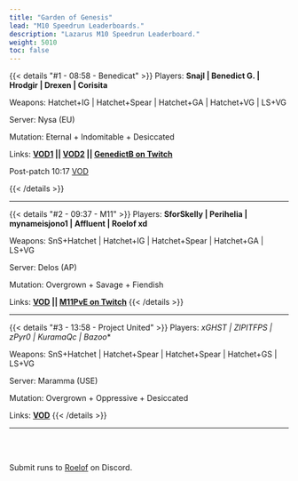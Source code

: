 ```yaml
---
title: "Garden of Genesis"
lead: "M10 Speedrun Leaderboards."
description: "Lazarus M10 Speedrun Leaderboard."
weight: 5010
toc: false
---
```


{{< details "#1 - 08:58 - Benedicat" >}}
Players: **Snajl | Benedict G. | Hrodgir | Drexen | Corisita**

Weapons: Hatchet+IG | Hatchet+Spear | Hatchet+GA | Hatchet+VG | LS+VG

Server: Nysa (EU)

Mutation: Eternal + Indomitable + Desiccated

Links: **<a href="https://www.youtube.com/watch?v=dDpG-hSfmJ0" target="_blank">VOD1</a> || <a href="https://www.youtube.com/watch?v=-eG2SRCqnGY" target="_blank">VOD2</a> || <a href="https://twitch.tv/genedictb" target="_blank">GenedictB on Twitch</a>**

Post-patch 10:17 <a href="https://www.youtube.com/watch?v=cfHLDJrEp-k" target="_blank">VOD</a>

{{< /details >}}

---

{{< details "#2 - 09:37 - M11" >}}
Players: **SforSkelly | Perihelia | mynameisjono1 | Affluent | Roelof xd**

Weapons: SnS+Hatchet | Hatchet+IG | Hatchet+Spear | Hatchet+GA | LS+VG

Server: Delos (AP)

Mutation: Overgrown + Savage + Fiendish

Links: **<a href="https://www.youtube.com/watch?v=hhtB26pGblc" target="_blank">VOD</a> || <a href="https://twitch.tv/M11PvE" target="_blank">M11PvE on Twitch</a>**
{{< /details >}}


---

{{< details "#3 - 13:58 - Project United" >}}
Players: **xGHST* | ZIPITFPS | zPyr0 | KuramaQc | Bazoo**

Weapons: SnS+Hatchet | Hatchet+Spear | Hatchet+Spear | Hatchet+GS | LS+VG

Server: Maramma (USE)

Mutation: Overgrown + Oppressive + Desiccated

Links: **<a href="https://www.youtube.com/watch?v=a6Tx6knSfy0" target="_blank">VOD</a>**
{{< /details >}}

---

<br>
<br>

Submit runs to <a href="https://discord.com/users/144300697230376960" target="_blank">Roelof</a> on Discord.